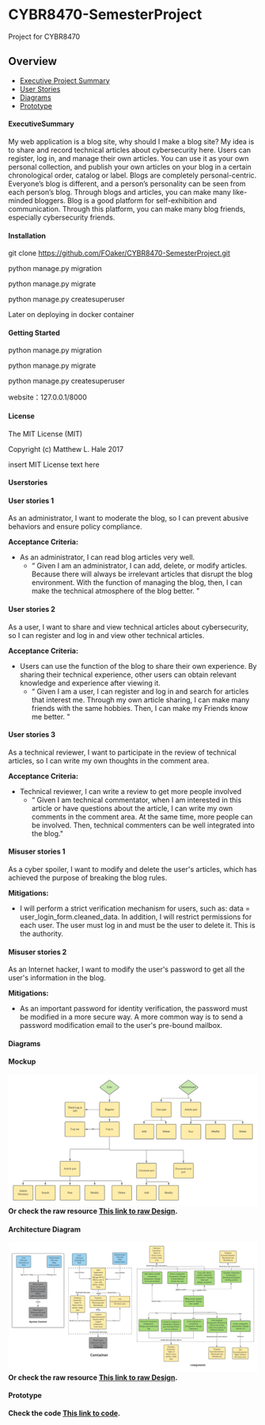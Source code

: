 # CYBR8470-SemesterProject
Project for CYBR8470


## Overview
* [Executive Project Summary](#ExecutiveSummary)
* [User Stories](#UserStories)
* [Diagrams](#Diagrams)
* [Prototype](#Prototype)





#### ExecutiveSummary
My web application is a blog site, why should I make a blog site? My idea is to share and record technical articles about cybersecurity here. Users can register, log in, and manage their own articles. You can use it as your own personal collection, and publish your own articles on your blog in a certain chronological order, catalog or label. Blogs are completely personal-centric. Everyone’s blog is different, and a person’s personality can be seen from each person’s blog. Through blogs and articles, you can make many like-minded bloggers. Blog is a good platform for self-exhibition and communication. Through this platform, you can make many blog friends, especially cybersecurity friends.

#### Installation
git clone https://github.com/FOaker/CYBR8470-SemesterProject.git

python manage.py migration

python manage.py migrate

python manage.py createsuperuser

Later on deploying in docker container



#### Getting Started
python manage.py migration

python manage.py migrate

python manage.py createsuperuser

website：127.0.0.1/8000


#### License
The MIT License (MIT)

Copyright (c) Matthew L. Hale 2017

insert MIT License text here






#### Userstories

#### User stories 1

As an administrator, I want to moderate the blog, so I can prevent abusive behaviors and ensure policy compliance.

**Acceptance Criteria:**
* As an administrator, I can read blog articles very well.
  * “ Given I am an administrator, I can add, delete, or modify articles. Because there will always be irrelevant articles that disrupt the blog environment. With the function of managing the blog, then, I can make the technical atmosphere of the blog better. "  

#### User stories 2

As a user, I want to share and view technical articles about cybersecurity, so I can register and log in and view other technical articles.

**Acceptance Criteria:**
* Users can use the function of the blog to share their own experience. By sharing their technical experience, other users can obtain relevant knowledge and experience after viewing it. 
  * “ Given I am a user, I can register and log in and search for articles that interest me. Through my own article sharing, I can make many friends with the same hobbies. Then, I can make my Friends know me better. " 

#### User stories 3

As a technical reviewer, I want to participate in the review of technical articles, so I can write my own thoughts in the comment area.

**Acceptance Criteria:**
* Technical reviewer, I can write a review to get more people involved
  * “ Given I am technical commentator, when I am interested in this article or have questions about the article, I can write my own comments in the comment area. At the same time, more people can be involved. Then, technical commenters can be well integrated into the blog."



#### Misuser stories 1 
As a cyber spoiler, I want to modify and delete the user's articles, which has achieved the purpose of breaking the blog rules.

**Mitigations:**
* I will perform a strict verification mechanism for users, such as: data = user_login_form.cleaned_data. In addition, I will restrict permissions for each user. The user must log in and must be the user to delete it. This is the authority.

#### Misuser stories 2 
As an Internet hacker, I want to modify the user's password to get all the user's information in the blog.

**Mitigations:**
*  As an important password for identity verification, the password must be modified in a more secure way. A more common way is to send a password modification email to the user's pre-bound mailbox.






#### Diagrams
#### Mockup
![](/pic/2.png)
**Or check the raw resource [This link to raw Design](/pic/2.png).**
#### Architecture Diagram
![](/pic/4.png)
**Or check the raw resource [This link to raw Design](/pic/4.png).**



#### Prototype
**Check the code [This link to code](/blog/).**
